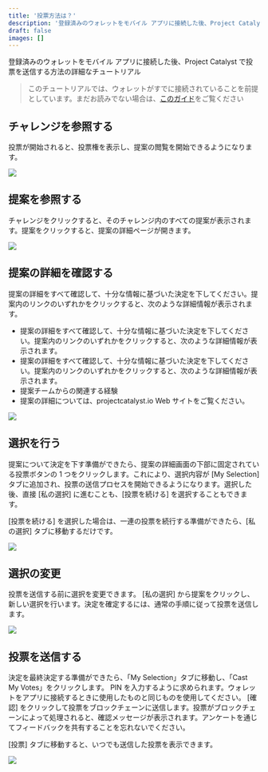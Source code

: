 ```yaml
---
title: '投票方法は？'
description: '登録済みのウォレットをモバイル アプリに接続した後、Project Catalyst で投票を送信する方法の詳細なチュートリアル'
draft: false
images: []
---
```


登録済みのウォレットをモバイル アプリに接続した後、Project Catalyst で投票を送信する方法の詳細なチュートリアル

> このチュートリアルでは、ウォレットがすでに接続されていることを前提としています。まだお読みでない場合は、[このガイド](placeholder)をご覧ください

## チャレンジを参照する

投票が開始されると、投票権を表示し、提案の閲覧を開始できるようになります。

<image src="https://1213278952-files.gitbook.io/~/files/v0/b/gitbook-x-prod.appspot.com/o/spaces%2F1WSgbrgHqq5E9Mh8hoBn%2Fuploads%2FprCmweYsB85zT6S17KMY%2F1.png?alt=media&amp;token=57a3ac24-f240-4668-8622-6c6f78334775"></image>

## 提案を参照する

チャレンジをクリックすると、そのチャレンジ内のすべての提案が表示されます。提案をクリックすると、提案の詳細ページが開きます。

<image src="https://1213278952-files.gitbook.io/~/files/v0/b/gitbook-x-prod.appspot.com/o/spaces%2F1WSgbrgHqq5E9Mh8hoBn%2Fuploads%2F83QpPVjj7IXp86zpwhLP%2F2.png?alt=media&amp;token=86a0568c-dd4a-4d57-97d3-f4db0ce25591"></image>

## 提案の詳細を確認する

提案の詳細をすべて確認して、十分な情報に基づいた決定を下してください。提案内のリンクのいずれかをクリックすると、次のような詳細情報が表示されます。

- 提案の詳細をすべて確認して、十分な情報に基づいた決定を下してください。提案内のリンクのいずれかをクリックすると、次のような詳細情報が表示されます。
- 提案の詳細をすべて確認して、十分な情報に基づいた決定を下してください。提案内のリンクのいずれかをクリックすると、次のような詳細情報が表示されます。
- 提案チームからの関連する経験
- 提案の詳細については、projectcatalyst.io Web サイトをご覧ください。

<image src="https://1213278952-files.gitbook.io/~/files/v0/b/gitbook-x-prod.appspot.com/o/spaces%2F1WSgbrgHqq5E9Mh8hoBn%2Fuploads%2FKuWsDlO4Xl720VIm79zh%2F3.png?alt=media&amp;token=cb906f3c-b176-4d7d-a033-fd70b0f67c98"></image>

## 選択を行う

提案について決定を下す準​​備ができたら、提案の詳細画面の下部に固定されている投票ボタンの 1 つをクリックします。これにより、選択内容が [My Selection] タブに追加され、投票の送信プロセスを開始できるようになります。選択した後、直接 [私の選択] に進むことも、[投票を続ける] を選択することもできます。

[投票を続ける] を選択した場合は、一連の投票を続行する準備ができたら、[私の選択] タブに移動するだけです。

<image src="https://1213278952-files.gitbook.io/~/files/v0/b/gitbook-x-prod.appspot.com/o/spaces%2F1WSgbrgHqq5E9Mh8hoBn%2Fuploads%2FPJ1ha9kMlJAHTvFAaGR9%2F4.png?alt=media&amp;token=19eb49d2-4d20-4b39-a586-181eff7cd6fa"></image>

## 選択の変更

投票を送信する前に選択を変更できます。 [私の選択] から提案をクリックし、新しい選択を行います。決定を確定するには、通常の手順に従って投票を送信します。

<image src="https://1213278952-files.gitbook.io/~/files/v0/b/gitbook-x-prod.appspot.com/o/spaces%2F1WSgbrgHqq5E9Mh8hoBn%2Fuploads%2FxjJRWp5Ls8YtGshmzT4x%2F5.png?alt=media&amp;token=6e2d9a97-e6fe-49e0-878c-56da80898687"></image>

## 投票を送信する

決定を最終決定する準備ができたら、「My Selection」タブに移動し、「Cast My Votes」をクリックします。 PIN を入力するように求められます。ウォレットをアプリに接続するときに使用したものと同じものを使用してください。 [確認] をクリックして投票をブロックチェーンに送信します。投票がブロックチェーンによって処理されると、確認メッセージが表示されます。アンケートを通じてフィードバックを共有することを忘れないでください。

[投票] タブに移動すると、いつでも送信した投票を表示できます。

<image src="https://1213278952-files.gitbook.io/~/files/v0/b/gitbook-x-prod.appspot.com/o/spaces%2F1WSgbrgHqq5E9Mh8hoBn%2Fuploads%2FCaw043aOuYHOwKETbzFp%2F6.png?alt=media&amp;token=6d9654da-d6d6-44b1-b937-179fe941dfd2"></image>
